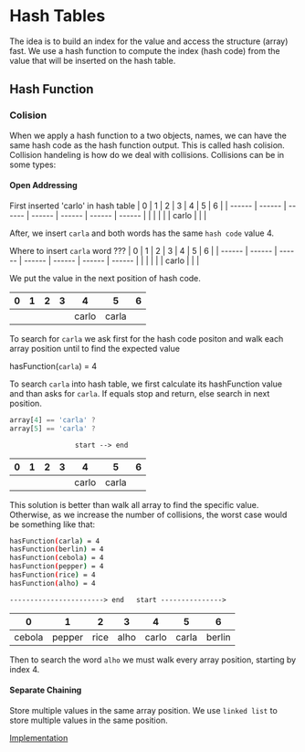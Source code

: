 # Hash Tables

The idea is to build an index for the value and access the structure (array) fast. We use a hash function to compute the index (hash code) from the
value that will be inserted on the hash table.


## Hash Function

### Colision 

When we apply a hash function to a two objects, names, we can have the same hash code as the hash function output. This is called hash colision. Collision handeling is how do we deal with collisions.
Collisions can be in some types:

#### Open Addressing

 First inserted 'carlo' in hash table
 | 0 | 1 | 2 | 3 | 4 | 5 | 6 | 
 | ------ | ------ | ------ | ------ | ------ | ------ | ------ |
 |  |  |  |  |  carlo | | |

 After, we insert `carla` and both words has the same `hash code` value 4.

Where to insert `carla` word ???
 | 0 | 1 | 2 | 3 | 4 | 5 | 6 | 
 | ------ | ------ | ------ | ------ | ------ | ------ | ------ |
 |  |  |  |  |  carlo | | |


  We put the value in the next position of hash code.

 | 0 | 1 | 2 | 3 | 4 | 5 | 6 | 
 | ------ | ------ | ------ | ------ | ------ | ------ | ------ |
 |  |  |  |  |  carlo | carla | |

 To search for `carla` we ask first for the hash code positon and walk each array position until to find the expected value

hasFunction(`carla`) = 4

To search `carla` into hash table, we first calculate its hashFunction value and than asks for `carla`. If equals stop and return, else search in next position. 
```javascript
array[4] == 'carla' ?   
array[5] == 'carla' ?   
```

                    start --> end 
 | 0 | 1 | 2 | 3 | 4 | 5 | 6 | 
 | ------ | ------ | ------ | ------ | ------ | ------ | ------ |
 |  |  |  |  |  carlo | carla | |

This solution is better than walk all array to find the specific value. Otherwise, as we increase the number of collisions, the worst case would be something like that:

```bash
hasFunction(carla) = 4
hasFunction(berlin) = 4
hasFunction(cebola) = 4
hasFunction(pepper) = 4
hasFunction(rice) = 4
hasFunction(alho) = 4
```

    -----------------------> end   start --------------->
 | 0 | 1 | 2 | 3 | 4 | 5 | 6 | 
 | ------ | ------ | ------ | ------ | ------ | ------ | ------ |
 | cebola | pepper  | rice  | alho  |  carlo | carla | berlin |

Then to search the word `alho` we must walk every array position, starting by index 4.

#### Separate Chaining

Store multiple values in the same array position. We use `linked list` to store multiple values in the same position.

[Implementation](./main.go) 
